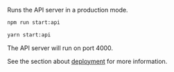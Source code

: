 Runs the API server in a production mode.

<Tabs groupId="yarn-npm">

<TabItem value="npm" label="npm">

```bash
npm run start:api
```

</TabItem>

<TabItem value="yarn" label="yarn">

```bash
yarn start:api
```

</TabItem>

</Tabs>

The API server will run on port 4000.

See the section about [deployment](https://www.fastify.io/docs/latest/Guides/Recommendations/) for more information.
